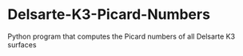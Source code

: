 # Delsarte-K3-Picard-Numbers
Python program that computes the Picard numbers of all Delsarte K3 surfaces
